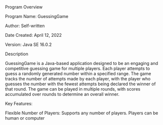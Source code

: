 Program Overview

Program Name: GuessingGame

Author: Self-written

Date Created: April 12, 2022

Version: Java SE 16.0.2


Description

GuessingGame is a Java-based application designed to be an engaging and competitive guessing game for multiple players. Each player attempts to guess a randomly generated number within a specified range. The game tracks the number of attempts made by each player, with the player who guesses the number with the fewest attempts being declared the winner of that round. The game can be played in multiple rounds, with scores accumulated over rounds to determine an overall winner.

Key Features:

Flexible Number of Players: Supports any number of players. Players can be human or computer
